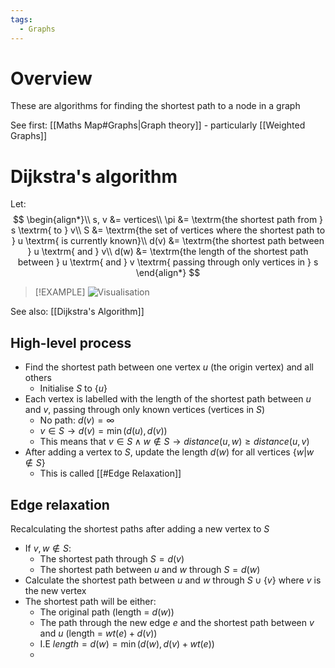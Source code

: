 ```yaml
---
tags:
  - Graphs
---
```

# Overview
These are algorithms for finding the shortest path to a node in a graph

See first: [[Maths Map#Graphs|Graph theory]] - particularly [[Weighted Graphs]]

# Dijkstra's algorithm
Let:
$$
\begin{align*}\\
s, v &= vertices\\
\pi &= \textrm{the shortest path from } s \textrm{ to } v\\
S &= \textrm{the set of vertices where the shortest path to } u \textrm{ is currently known}\\
d(v) &= \textrm{the shortest path between } u \textrm{ and } v\\
d(w) &= \textrm{the length of the shortest path between } u \textrm{ and } v \textrm{ passing through only vertices in } s
\end{align*}
$$

> [!EXAMPLE]
> ![Visualisation](https://i.makeagif.com/media/1-06-2021/1LMJQ-.gif)


See also: [[Dijkstra's Algorithm]]
## High-level process
- Find the shortest path between one vertex $u$ (the origin vertex) and all others
	- Initialise $S$ to $\{u\}$
- Each vertex is labelled with the length of the shortest path between $u$ and $v$, passing through only known vertices (vertices in $S$)
	- No path: $d(v) = \infty$
	- $v \in S \rightarrow d(v) = \min(d(u), d(v))$
	- This means that $v \in S \land w \notin S \rightarrow distance(u,w ) \ge distance(u, v)$
- After adding a vertex to $S$, update the length $d(w)$ for all vertices $\{w | w \notin S \}$
	- This is called [[#Edge Relaxation]]

## Edge relaxation
Recalculating the shortest paths after adding a new vertex to $S$

- If $v, w \notin S$:
	- The shortest path through $S = d(v)$ 
	- The shortest path between $u$ and $w$ through $S = d(w)$
- Calculate the shortest path between $u$ and $w$ through $S \cup \{v\}$ where $v$ is the new vertex
- The shortest path will be either:
	- The original path (length = $d(w)$)
	- The path through the new edge $e$ and the shortest path between $v$ and $u$ (length = $wt(e) + d(v)$)
	- I.E  $length = d(w) = \min(d(w), d(v) + wt(e))$
	- 